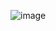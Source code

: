 ![image](https://github.com/nhatlinhis/Slide-Code_JS/assets/72988946/3d5ff9a9-1360-447c-95c6-fce475e53feb)


